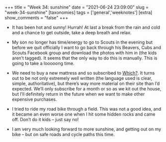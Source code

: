+++
title = "Week 34: sunshine"
date = "2021-06-24 23:09:00"
slug = "week-34-sunshine"
[taxonomies]
tags = ['general','weeknotes']
[extra]
show_comments = "false"
+++

- It has been hot and sunny! Hurrah! At last a break from the rain and cold and a chance to get outside, take a deep breath and relax.

- My son no longer has time/energy to go to Scouts in the evening but before we quit officially I want to go back through his Beavers, Cubs and Scouts Facebook group and download the photos with him in (the kids aren’t tagged). It seems that the only way to do this is manually. This is going to take a looooong time.
- We need to buy a new mattress and so subscribed to [Which?](https://www.which.co.uk/). It turns out to be not only extremely well written (the language used is clear, simple, authoritative), but there’s way more material on their site than I’d expected. We’ll only subscribe for a month or so as we kit out the house, but I’ll definitely return in the future when we want to make other expensive purchases.
- I tried to ride my road bike through a field. This was not a good idea, and it became an even worse one when I hit some hidden rocks and came off. Don’t do it kids – just say no!
- I am very much looking forward to more sunshine, and getting out on my bike – but on safe roads and cycle paths this time.
